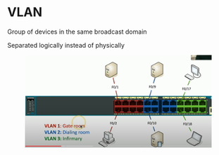 # VLAN

Group of devices in the same broadcast domain

Separated logically instead of physically&#x20;

<figure><img src="../.gitbook/assets/image (4).png" alt=""><figcaption></figcaption></figure>
